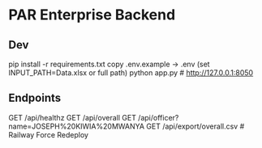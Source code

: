# PAR Enterprise Backend

## Dev
pip install -r requirements.txt
copy .env.example -> .env (set INPUT_PATH=Data.xlsx or full path)
python app.py  # http://127.0.0.1:8050

## Endpoints
GET /api/healthz
GET /api/overall
GET /api/officer?name=JOSEPH%20KIWIA%20MWANYA
GET /api/export/overall.csv
#   R a i l w a y   F o r c e   R e d e p l o y  
 